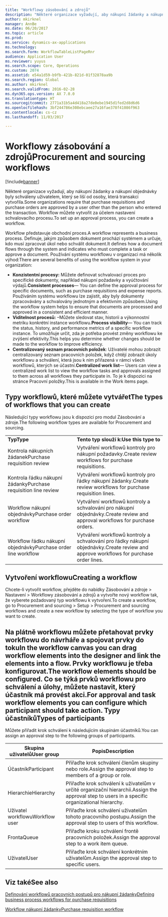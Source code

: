 ```yaml
---
title: "Workflowy zásobování a zdrojů"
description: "Některé organizace vyžadují, aby nákupní žádanky a nákupní objednávky byly schváleny uživatelem, který se liší od osoby, která transakci vytvořila. Workflow můžete vytvořit za účelem nastavení schvalovacího procesu."
author: mkirknel
manager: AnnBe
ms.date: 06/20/2017
ms.topic: article
ms.prod: 
ms.service: dynamics-ax-applications
ms.technology: 
ms.search.form: WorkflowTableListPageRnr
audience: Application User
ms.reviewer: yuyus
ms.search.scope: Core, Operations
ms.custom: 2074
ms.assetid: e54a1d59-b9fb-421b-821d-01f32878aa9b
ms.search.region: Global
ms.author: mkirknel
ms.search.validFrom: 2016-02-28
ms.dyn365.ops.version: AX 7.0.0
ms.translationtype: HT
ms.sourcegitcommit: 2771a31b5a4d418a27de0ebe1945d1fed2d8d6d6
ms.openlocfilehash: 3bf244786e308ebcaee27a16fae378f41086f963
ms.contentlocale: cs-cz
ms.lasthandoff: 11/03/2017

---
```


# <a name="procurement-and-sourcing-workflows"></a><span data-ttu-id="0476f-104">Workflowy zásobování a zdrojů</span><span class="sxs-lookup"><span data-stu-id="0476f-104">Procurement and sourcing workflows</span></span>

[!include[banner](../includes/banner.md)]


<span data-ttu-id="0476f-105">Některé organizace vyžadují, aby nákupní žádanky a nákupní objednávky byly schváleny uživatelem, který se liší od osoby, která transakci vytvořila.</span><span class="sxs-lookup"><span data-stu-id="0476f-105">Some organizations require that purchase requisitions and purchase orders are approved by a user other than the person who entered the transaction.</span></span> <span data-ttu-id="0476f-106">Workflow můžete vytvořit za účelem nastavení schvalovacího procesu.</span><span class="sxs-lookup"><span data-stu-id="0476f-106">To set up an approval process, you can create a workflow.</span></span>

<span data-ttu-id="0476f-107">Workflow představuje obchodní proces.</span><span class="sxs-lookup"><span data-stu-id="0476f-107">A workflow represents a business process.</span></span> <span data-ttu-id="0476f-108">Definuje, jakým způsobem dokument prochází systémem a určuje, kdo musí zpracovat úkol nebo schválit dokument.</span><span class="sxs-lookup"><span data-stu-id="0476f-108">It defines how a document flows through the system and indicates who must complete a task or approve a document.</span></span> <span data-ttu-id="0476f-109">Používání systému workflowu v organizaci má několik výhod:</span><span class="sxs-lookup"><span data-stu-id="0476f-109">There are several benefits of using the workflow system in your organization:</span></span>
-   <span data-ttu-id="0476f-110">**Konzistentní procesy:** Můžete definovat schvalovací proces pro specifické dokumenty, například nákupní požadavky a vyúčtování výdajů.</span><span class="sxs-lookup"><span data-stu-id="0476f-110">**Consistent processes**— You can define the approval process for specific documents, such as purchase requisitions and expense reports.</span></span> <span data-ttu-id="0476f-111">Používáním systému workflowu lze zajistit, aby byly dokumenty zpracovávány a schvalovány jednotným a efektivním způsobem.</span><span class="sxs-lookup"><span data-stu-id="0476f-111">Using the workflow system helps to ensure that documents are processed and approved in a consistent and efficient manner.</span></span>
-   <span data-ttu-id="0476f-112">**Viditelnost procesů:** –Můžete sledovat stav, historii a výkonnostní metriku konkrétní instance workflowu.</span><span class="sxs-lookup"><span data-stu-id="0476f-112">**Process visibility**— You can track the status, history, and performance metrics of a specific workflow instance.</span></span> <span data-ttu-id="0476f-113">To umožňuje určit, zda je potřeba provést změny workflowu ke zvýšení efektivity.</span><span class="sxs-lookup"><span data-stu-id="0476f-113">This helps you determine whether changes should be made to the workflow to improve efficiency.</span></span>
-   <span data-ttu-id="0476f-114">**Centralizovaný seznam pracovních položek**: Uživatelé mohou zobrazit centralizovaný seznam pracovních položek, když chtějí zobrazit úkoly workflowu a schválení, která jsou k nim přiřazená v rámci všech workflowů, kterých se účastní.</span><span class="sxs-lookup"><span data-stu-id="0476f-114">**Centralized work list**— Users can view a centralized work list to view the workflow tasks and approvals assigned to them across all workflows they participate in.</span></span> <span data-ttu-id="0476f-115">To je k dispozici na stránce Pracovní položky.</span><span class="sxs-lookup"><span data-stu-id="0476f-115">This is available in the Work items page.</span></span>

## <a name="the-types-of-workflows-that-you-can-create"></a><span data-ttu-id="0476f-116"> Typy workflowů, které můžete vytvářet</span><span class="sxs-lookup"><span data-stu-id="0476f-116">The types of workflows that you can create</span></span>
<span data-ttu-id="0476f-117">Následující typy workflowu jsou k dispozici pro modul Zásobování a zdroje.</span><span class="sxs-lookup"><span data-stu-id="0476f-117">The following workflow types are available for Procurement and sourcing.</span></span>

|                                  |                                                               |
|----------------------------------|---------------------------------------------------------------|
| <span data-ttu-id="0476f-118">**Typ**</span><span class="sxs-lookup"><span data-stu-id="0476f-118">**Type**</span></span>                         | <span data-ttu-id="0476f-119">**Tento typ slouží k:**</span><span class="sxs-lookup"><span data-stu-id="0476f-119">**Use this type to**</span></span>                                          |
| <span data-ttu-id="0476f-120">Kontrola nákupních žádanek</span><span class="sxs-lookup"><span data-stu-id="0476f-120">Purchase requisition review</span></span>      | <span data-ttu-id="0476f-121">Vytváření workflowů kontroly pro nákupní požadavky.</span><span class="sxs-lookup"><span data-stu-id="0476f-121">Create review workflows for purchase requisitions.</span></span>            |
| <span data-ttu-id="0476f-122">Kontrola řádku nákupní žádanky</span><span class="sxs-lookup"><span data-stu-id="0476f-122">Purchase requisition line review</span></span> | <span data-ttu-id="0476f-123">Vytváření workflowů kontroly pro řádky nákupní žádanky.</span><span class="sxs-lookup"><span data-stu-id="0476f-123">Create review workflows for purchase requisition lines.</span></span>       |
| <span data-ttu-id="0476f-124">Workflow nákupní objednávky</span><span class="sxs-lookup"><span data-stu-id="0476f-124">Purchase order workflow</span></span>          | <span data-ttu-id="0476f-125">Vytváření workflowů kontroly a schvalování pro nákupní objednávky.</span><span class="sxs-lookup"><span data-stu-id="0476f-125">Create review and approval workflows for purchase orders.</span></span>     |
| <span data-ttu-id="0476f-126">Workflow řádku nákupní objednávky</span><span class="sxs-lookup"><span data-stu-id="0476f-126">Purchase order line workflow</span></span>     | <span data-ttu-id="0476f-127">Vytváření workflowů kontroly a schvalování pro řádky nákupní objednávky.</span><span class="sxs-lookup"><span data-stu-id="0476f-127">Create review and approve workflows for purchase order lines.</span></span> |

## <a name="creating-a-workflow"></a><span data-ttu-id="0476f-128">Vytvoření workflowu</span><span class="sxs-lookup"><span data-stu-id="0476f-128">Creating a workflow</span></span>
<span data-ttu-id="0476f-129">Chcete-li vytvořit workflow, přejděte do nabídky Zásobování a zdroje &gt; Nastavení &gt; Workflowy zásobování a zdrojů a vytvořte nový workflow tak, že vyberete požadovaný typ workflowu k vytvoření.</span><span class="sxs-lookup"><span data-stu-id="0476f-129">To create a workflow, go to Procurement and sourcing &gt; Setup &gt; Procurement and sourcing workflows and create a new workflow by selecting the type of workflow you want to create.</span></span>  

<span data-ttu-id="0476f-130">Na plátně workflowu můžete přetahovat prvky workflowu do návrháře a spojovat prvky do toku</span><span class="sxs-lookup"><span data-stu-id="0476f-130">In the workflow canvas you can drag workflow elements into the designer and link the elements into a flow.</span></span> <span data-ttu-id="0476f-131">Prvky workflowu je třeba konfigurovat.</span><span class="sxs-lookup"><span data-stu-id="0476f-131">The workflow elements should be configured.</span></span> <span data-ttu-id="0476f-132">Co se týká prvků workflowu pro schválení a úlohy, můžete nastavit, který účastník má provést akci.</span><span class="sxs-lookup"><span data-stu-id="0476f-132">For approval and task workflow elements you can configure which participant should take action.</span></span>
<span data-ttu-id="0476f-133">Typy účastníků</span><span class="sxs-lookup"><span data-stu-id="0476f-133">Types of participants</span></span>
----------------------

<span data-ttu-id="0476f-134">Můžete přiřadit krok schválení k následujícím skupinám účastníků.</span><span class="sxs-lookup"><span data-stu-id="0476f-134">You can assign an approval step to the following groups of participants.</span></span>

| <span data-ttu-id="0476f-135">Skupina uživatelů</span><span class="sxs-lookup"><span data-stu-id="0476f-135">User group</span></span>    | <span data-ttu-id="0476f-136">Popis</span><span class="sxs-lookup"><span data-stu-id="0476f-136">Description</span></span>                                                               |
|---------------|---------------------------------------------------------------------------|
| <span data-ttu-id="0476f-137">Účastník</span><span class="sxs-lookup"><span data-stu-id="0476f-137">Participant</span></span>   | <span data-ttu-id="0476f-138">Přiřaďte krok schválení členům skupiny nebo role.</span><span class="sxs-lookup"><span data-stu-id="0476f-138">Assign the approval step to members of a group or role.</span></span>                   |
| <span data-ttu-id="0476f-139">Hierarchie</span><span class="sxs-lookup"><span data-stu-id="0476f-139">Hierarchy</span></span>     | <span data-ttu-id="0476f-140">Přiřaďte krok schválení k uživatelům v určité organizační hierarchii.</span><span class="sxs-lookup"><span data-stu-id="0476f-140">Assign the approval step to users in a specific organizational hierarchy.</span></span> |
| <span data-ttu-id="0476f-141">Uživatel workflowu</span><span class="sxs-lookup"><span data-stu-id="0476f-141">Workflow user</span></span> | <span data-ttu-id="0476f-142">Přiřaďte krok schválení uživatelům tohoto pracovního postupu.</span><span class="sxs-lookup"><span data-stu-id="0476f-142">Assign the approval step to users of this workflow.</span></span>                       |
| <span data-ttu-id="0476f-143">Fronta</span><span class="sxs-lookup"><span data-stu-id="0476f-143">Queue</span></span>         | <span data-ttu-id="0476f-144">Přiřaďte kroku schválení frontě pracovních položek.</span><span class="sxs-lookup"><span data-stu-id="0476f-144">Assign the approval step to a work item queue.</span></span>                            |
| <span data-ttu-id="0476f-145">Uživatel</span><span class="sxs-lookup"><span data-stu-id="0476f-145">User</span></span>          | <span data-ttu-id="0476f-146">Přiřaďte krok schválení konkrétním uživatelům.</span><span class="sxs-lookup"><span data-stu-id="0476f-146">Assign the approval step to specific users.</span></span>                               |



<a name="see-also"></a><span data-ttu-id="0476f-147">Viz také</span><span class="sxs-lookup"><span data-stu-id="0476f-147">See also</span></span>
--------

[<span data-ttu-id="0476f-148">Definování workflowů pracovních postupů pro nákupní žádanky</span><span class="sxs-lookup"><span data-stu-id="0476f-148">Defining business process workflows for purchase requisitions</span></span>](https://mbs.microsoft.com/customersource/Global/AX/learning/documentation/white-papers/Defining_business_process_workflows_for_purchase_requisitions)

[<span data-ttu-id="0476f-149">Workflow nákupní žádanky</span><span class="sxs-lookup"><span data-stu-id="0476f-149">Purchase requisition workflow</span></span>](purchase-requisitions-workflow.md)




